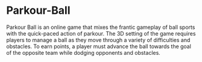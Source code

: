 # Parkour-Ball
Parkour Ball is an online game that mixes the frantic gameplay of ball sports with the quick-paced action of parkour. The 3D setting of the game requires players to 
manage a ball as they move through a variety of difficulties and obstacles. To earn points, a player must advance the ball towards the goal of the opposite team while 
dodging opponents and obstacles.
